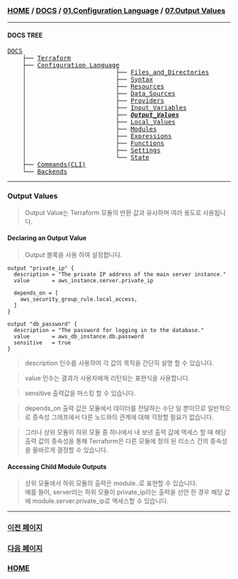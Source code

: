 ### [HOME](https://github.com/MZCMSC/Terraform/blob/main/README.md) / [DOCS](https://github.com/MZCMSC/Terraform/blob/main/DOCS/README.md) / [01.Configuration Language](https://github.com/MZCMSC/Terraform/blob/main/DOCS/01_Configuration_Language/README.md) / [07.Output Values](https://github.com/MZCMSC/Terraform/blob/main/DOCS/01_Configuration_Language/07_Output_Values/README.md)

---

#### DOCS TREE

<pre>
<a href = "https://github.com/MZCMSC/Terraform/blob/main/DOCS/README.md">DOCS</a>
    ├── <a href = "https://github.com/MZCMSC/Terraform/blob/main/DOCS/00_Terraform/README.md">Terraform</a>
    ├── <a href = "https://github.com/MZCMSC/Terraform/blob/main/DOCS/01_Configuration_Language/README.md">Configuration Language</a>
    │                        ├── <a href = "https://github.com/MZCMSC/Terraform/blob/main/DOCS/01_Configuration_Language/01_Files_and_Directories/README.md">Files_and_Directories</a>
    │                        ├── <a href = "https://github.com/MZCMSC/Terraform/blob/main/DOCS/01_Configuration_Language/02_Syntax/README.md">Syntax</a>
    │                        ├── <a href = "https://github.com/MZCMSC/Terraform/blob/main/DOCS/01_Configuration_Language/03_Resources/README.md">Resources</a>
    │                        ├── <a href = "https://github.com/MZCMSC/Terraform/blob/main/DOCS/01_Configuration_Language/04_Data_Sources/README.md">Data_Sources</a>
    │                        ├── <a href = "https://github.com/MZCMSC/Terraform/blob/main/DOCS/01_Configuration_Language/05_Providers/README.md">Providers</a>
    │                        ├── <a href = "https://github.com/MZCMSC/Terraform/blob/main/DOCS/01_Configuration_Language/06_Input_Variables/README.md">Input_Variables</a>
    │                        ├── <i><b><a href = "https://github.com/MZCMSC/Terraform/blob/main/DOCS/01_Configuration_Language/07_Output_Values/README.md">Output_Values</a></b></i>
    │                        ├── <a href = "https://github.com/MZCMSC/Terraform/blob/main/DOCS/01_Configuration_Language/08_Local_Values/README.md">Local_Values</a>
    │                        ├── <a href = "https://github.com/MZCMSC/Terraform/blob/main/DOCS/01_Configuration_Language/09_Modules/README.md">Modules</a>
    │                        ├── <a href = "https://github.com/MZCMSC/Terraform/blob/main/DOCS/01_Configuration_Language/10_Expressions/README.md">Expressions</a>
    │                        ├── <a href = "https://github.com/MZCMSC/Terraform/blob/main/DOCS/01_Configuration_Language/11_Functions/README.md">Functions</a>
    │                        ├── <a href = "https://github.com/MZCMSC/Terraform/blob/main/DOCS/01_Configuration_Language/12_Settings/README.md">Settings</a>
    │                        └── <a href = "https://github.com/MZCMSC/Terraform/blob/main/DOCS/01_Configuration_Language/13_State/README.md">State</a>  
    ├── <a href ="https://github.com/MZCMSC/Terraform/blob/main/DOCS/02_Commands(CLI)/README.md">Commands(CLI)</a>
    └── <a href = "https://github.com/MZCMSC/Terraform/blob/main/DOCS/03_Backends/README.md">Backends</a>
</pre>

---

### Output Values

> Output Value는 Terraform 모듈의 반환 값과 유사하며 여러 용도로 사용됩니다.

#### Declaring an Output Value

> Output 블록을 사용 하여 설정합니다.

```hcl
output "private_ip" {
  description = "The private IP address of the main server instance."
  value       = aws_instance.server.private_ip

  depends_on = [
    aws_security_group_rule.local_access,
  ]
}

output "db_password" {
  description = "The password for logging in to the database."
  value       = aws_db_instance.db.password
  sensitive   = true
}
```

> description 인수를 사용하여 각 값의 목적을 간단히 설명 할 수 있습니다.

> value 인수는 결과가 사용자에게 리턴되는 표현식을 사용합니다.

> sensitive 출력값을 마스킹 할 수 있습니다.

> depends_on 출력 값은 모듈에서 데이터를 전달하는 수단 일 뿐이므로 일반적으로 종속성 그래프에서 다른 노드와의 관계에 대해 걱정할 필요가 없습니다.

> 그러나 상위 모듈이 하위 모듈 중 하나에서 내 보낸 출력 값에 액세스 할 때 해당 출력 값의 종속성을 통해 Terraform은 다른 모듈에 정의 된 리소스 간의 종속성을 올바르게 결정할 수 있습니다.

#### Accessing Child Module Outputs

> 상위 모듈에서 하위 모듈의 출력은 module.<MODULE NAME>.<OUTPUT NAME>로 표현할 수 있습니다.  
> 예를 들어, server라는 하위 모듈이 private_ip라는 출력을 선언 한 경우 해당 값에 module.server.private_ip로 액세스할 수 있습니다.

---

### [이전 페이지](https://github.com/MZCMSC/Terraform/blob/main/DOCS/01_Configuration_Language/06_Input_Variables/README.md)

### [다음 페이지](https://github.com/MZCMSC/Terraform/blob/main/DOCS/01_Configuration_Language/08_Local_Values/README.md)

### [HOME](https://github.com/MZCMSC/Terraform/blob/main/README.md)

